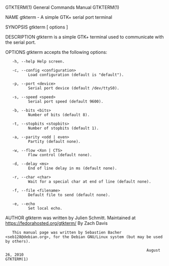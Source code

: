 GTKTERM(1)                                                    General Commands Manual                                                   GTKTERM(1)

NAME
       gtkterm - A simple GTK+ serial port terminal

SYNOPSIS
       gtkterm [ options ]

DESCRIPTION
       gtkterm is a simple GTK+ terminal used to communicate with the serial port.

OPTIONS
       gtkterm accepts the following options:

       -h, --help Help screen.

       -c, --config <configuration>
              Load configuration (default is "default").

       -p, --port <device>
              Serial port device (default /dev/ttyS0).

       -s, --speed <speed>
              Serial port speed (default 9600).

       -b, --bits <bits>
              Number of bits (default 8).

       -t, --stopbits <stopbits>
              Number of stopbits (default 1).

       -a, --parity <odd | even>
              Partity (default none).

       -w, --flow <Xon | CTS>
              Flow control (default none).

       -d, --delay <ms>
              End of line delay in ms (default none).

       -r, --char <char>
              Wait for a special char at end of line (default none).

       -f, --file <filename>
              Default file to send (default none).

       -e, --echo
              Set local echo.

AUTHOR
       gtkterm was written by Julien Schmitt.  Maintained at https://fedorahosted.org/gtkterm/ By Zach Davis

       This manual page was written by Sebastien Bacher <seb128@debian.org>, for the Debian GNU/Linux system (but may be used by others).

                                                                  August 26, 2010                                                       GTKTERM(1)
